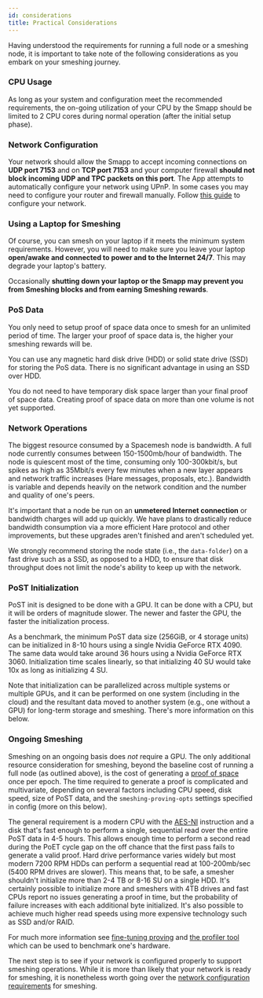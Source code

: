 ```yaml
---
id: considerations
title: Practical Considerations
---
```


Having understood the requirements for running a full node or a smeshing node, it is important to take note of the following considerations as you embark on your smeshing journey.

### CPU Usage

As long as your system and configuration meet the recommended requirements, the on-going utilization of your CPU by the Smapp should be limited to 2 CPU cores during normal operation (after the initial setup phase).

### Network Configuration

Your network should allow the Smapp to accept incoming connections on **UDP port 7153** and on **TCP port 7153** and your computer firewall **should not block incoming UDP and TPC packets on this port**. The App attempts to automatically configure your network using UPnP. In some cases you may need to configure your router and firewall manually. Follow [this guide](./smeshing/netconfig.md) to configure your network.

### Using a Laptop for Smeshing

Of course, you can smesh on your laptop if it meets the minimum system requirements. However, you will need to make sure you leave your laptop **open/awake and connected to power and to the Internet 24/7**. This may degrade your laptop's battery.

Occasionally **shutting down your laptop or the Smapp may prevent you from Smeshing blocks and from earning Smeshing rewards**.

### PoS Data

You only need to setup proof of space data once to smesh for an unlimited period of time. The larger your proof of space data is, the higher your smeshing rewards will be.

You can use any magnetic hard disk drive (HDD) or solid state drive (SSD) for storing the PoS data. There is no significant advantage in using an SSD over HDD. 

You do not need to have temporary disk space larger than your final proof of space data. Creating proof of space data on more than one volume is not yet supported.

### Network Operations

The biggest resource consumed by a Spacemesh node is bandwidth. A full node currently consumes between 150-1500mb/hour of bandwidth. The node is quiescent most of the time, consuming only 100-300kbit/s, but spikes as high as 35Mbit/s every few minutes when a new layer appears and network traffic increases (Hare messages, proposals, etc.). Bandwidth is variable and depends heavily on the network condition and the number and quality of one's peers.

It's important that a node be run on an **unmetered Internet connection** or bandwidth charges will add up quickly. We have plans to drastically reduce bandwidth consumption via a more efficient Hare protocol and other improvements, but these upgrades aren't finished and aren't scheduled yet.

We strongly recommend storing the node state (i.e., the `data-folder`) on a fast drive such as a SSD, as opposed to a HDD, to ensure that disk throughput does not limit the node's ability to keep up with the network.

### PoST Initialization

PoST init is designed to be done with a GPU. It can be done with a CPU, but it will be orders of magnitude slower. The newer and faster the GPU, the faster the initialization process.

As a benchmark, the minimum PoST data size (256GiB, or 4 storage units) can be initialized in 8-10 hours using a single Nvidia GeForce RTX 4090. The same data would take around 36 hours using a Nvidia GeForce RTX 3060. Initialization time scales linearly, so that initializing 40 SU would take 10x as long as initializing 4 SU.

Note that initialization can be parallelized across multiple systems or multiple GPUs, and it can be performed on one system (including in the cloud) and the resultant data moved to another system (e.g., one without a GPU) for long-term storage and smeshing. There's more information on this below.

### Ongoing Smeshing

Smeshing on an ongoing basis does _not_ require a GPU. The only additional resource consideration for smeshing, beyond the baseline cost of running a full node (as outlined above), is the cost of generating a [proof of space](./../learn/post.md) once per epoch. The time required to generate a proof is complicated and multivariate, depending on several factors including CPU speed, disk speed, size of PoST data, and the `smeshing-proving-opts` settings specified in config (more on this below).

The general requirement is a modern CPU with the [AES-NI](https://en.wikipedia.org/wiki/AES_instruction_set) instruction and a disk that's fast enough to perform a single, sequential read over the entire PoST data in 4-5 hours. This allows enough time to perform a second read during the PoET cycle gap on the off chance that the first pass fails to generate a valid proof. Hard drive performance varies widely but most modern 7200 RPM HDDs can perform a sequential read at 100-200mb/sec (5400 RPM drives are slower). This means that, to be safe, a smesher shouldn't initialize more than 2-4 TB or 8-16 SU on a single HDD. It's certainly possible to initialize more and smeshers with 4TB drives and fast CPUs report no issues generating a proof in time, but the probability of failure increases with each additional byte initialized. It's also possible to achieve much higher read speeds using more expensive technology such as SSD and/or RAID.

For much more information see [fine-tuning proving](./smeshing/smeshing_adv/advanced.md/#fine-tuning-proving) and [the profiler tool](https://github.com/spacemeshos/post-rs/blob/main/docs/profiler.md) which can be used to benchmark one's hardware.

The next step is to see if your network is configured properly to support smeshing operations. While it is more than likely that your network is ready for smeshing, it is nonetheless worth going over the [network configuration requirements](./smeshing/netconfig.md) for smeshing.
